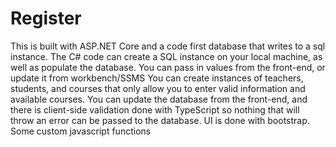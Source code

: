 # Register
This is built with ASP.NET Core and a code first database that writes to a sql instance.
The C# code can create a SQL instance on your local machine, as well as populate the database.
You can pass in values from the front-end, or update it from workbench/SSMS
You can create instances of teachers, students, and courses that only allow you to enter valid information and available courses.
You can update the database from the front-end, and there is client-side validation done
with TypeScript so nothing that will throw an error can be passed to the database.
UI is done with bootstrap. 
Some custom javascript functions

